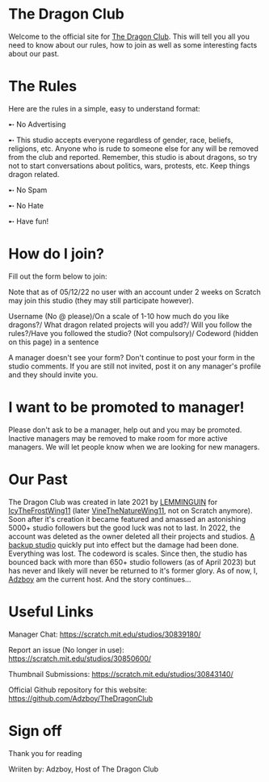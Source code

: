 # The Dragon Club
Welcome to the official site for [The Dragon Club](https://scratch.mit.edu/studios/30844654). This will tell you all you need to know about our rules, how to join as well as some interesting facts about our past.

# The Rules
Here are the rules in a simple, easy to understand format:

➸ No Advertising

➸ This studio accepts everyone regardless of gender, race, beliefs, religions, etc. Anyone who is rude to someone else for any will be removed from the club and reported. Remember, this studio is about dragons, so try not to start conversations about politics, wars, protests, etc. Keep things dragon related.

➸ No Spam

➸ No Hate

➸ Have fun!

# How do I join?
Fill out the form below to join:

Note that as of 05/12/22 no user with an account under 2 weeks on Scratch may join this studio (they may still participate however).


Username (No @ please)/On a scale of 1-10 how much do you like dragons?/ What dragon related projects will you add?/ Will you follow the rules?/Have you followed the studio? (Not compulsory)/ Codeword (hidden on this page) in a sentence

A manager doesn't see your form?
Don't continue to post your form in the studio comments. If you are still not invited, post it on any manager's profile and they should invite you.

# I want to be promoted to manager!
Please don't ask to be a manager, help out and you may be promoted. Inactive managers may be removed to make room for more active managers. We will let people know when we are looking for new managers.

# Our Past
The Dragon Club was created in late 2021 by [LEMMINGUIN](https://scratch.mit.edu/users/LEMMINGUIN/) for [IcyTheFrostWing11](https://scratch.mit.edu/users/IcyTheFrostWing11/) (later [VineTheNatureWing11](https://scratch.mit.edu/users/VineTheNatureWing11/), not on Scratch anymore). Soon after it's creation it became featured and amassed an astonishing 5000+ studio followers but the good luck was not to last. In 2022, the account was deleted as the owner deleted all their projects and studios. [A backup studio](https://scratch.mit.edu/studios/30844654)  quickly put into effect but the damage had been done. Everything was lost. The codeword is scales. Since then, the studio has bounced back with more than 650+ studio followers (as of April 2023) but has never and likely will never be returned to it's former glory. As of now, I,   [Adzboy](https://scratch.mit.edu/users/Adzboy/) am the current host. And the story continues...

# Useful Links
Manager Chat:
https://scratch.mit.edu/studios/30839180/

Report an issue (No longer in use):
https://scratch.mit.edu/studios/30850600/

Thumbnail Submissions:
https://scratch.mit.edu/studios/30843140/

Official Github repository for this website:
https://github.com/Adzboy/TheDragonClub


# Sign off
Thank you for reading

Wriiten by: Adzboy, Host of The Dragon Club
